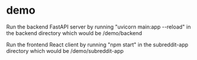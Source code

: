 # demo


Run the backend FastAPI server by running "uvicorn main:app --reload" in the backend directory which would be /demo/backend

Run the frontend React client by running "npm start" in the subreddit-app directory which would be /demo/subreddit-app


